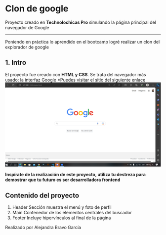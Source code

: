 # Clon de google
Proyecto creado en **Technolochicas Pro** simulando la página principal del navegador de Google
******
Poniendo en práctica lo aprendido en el bootcamp logré realizar un clon del explorador de google
## 1. Intro
El proyecto fue creado con **HTML y CSS**. Se trata del navegador más usado: la interfaz Google
*Puedes visitar el sitio del siguiente enlace 
![Clon de google](/imagenes/captura-clon.png)

**Inspírate de la realización de este proyecto, utiliza tu destreza para demostrar que tu futuro es ser desarrolladora frontend**

## Contenido del proyecto
1. Header
   Sección muestra el menú y foto de perfil 
2. Main
   Contenedor de los elementos centrales del buscador
3. Footer
   Incluye hipervínculos al final de la página 

Realizado por Alejandra Bravo García
